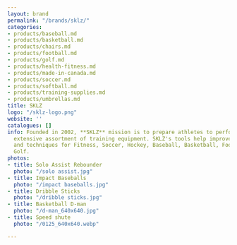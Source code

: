 ```yaml
---
layout: brand
permalink: "/brands/sklz/"
categories:
- products/baseball.md
- products/basketball.md
- products/chairs.md
- products/football.md
- products/golf.md
- products/health-fitness.md
- products/made-in-canada.md
- products/soccer.md
- products/softball.md
- products/training-supplies.md
- products/umbrellas.md
title: SKLZ
logo: "/sklz-logo.png"
website: ''
catalogues: []
info: Founded in 2002, **SKLZ** mission is to prepare athletes to perform with an
  extensive assortment of training equipment. SKLZ's tools help improve specific skills
  and techniques for Fitness, Soccer, Hockey, Baseball, Basketball, Football, and
  Golf.
photos:
- title: Solo Assist Rebounder
  photo: "/solo assist.jpg"
- title: Impact Baseballs
  photo: "/impact baseballs.jpg"
- title: Dribble Sticks
  photo: "/dribble sticks.jpg"
- title: Basketball D-man
  photo: "/d-man_640x640.jpg"
- title: Speed shute
  photo: "/0125_640x640.webp"

---
```

